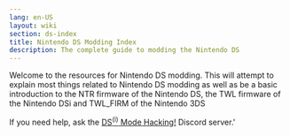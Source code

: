 ```yaml
---
lang: en-US
layout: wiki
section: ds-index
title: Nintendo DS Modding Index
description: The complete guide to modding the Nintendo DS
---
```


Welcome to the resources for Nintendo DS modding. This will attempt to explain most things related to Nintendo DS modding as well as be a basic introduction to the NTR firmware of the Nintendo DS, the TWL firmware of the Nintendo DSi and TWL_FIRM of the Nintendo 3DS

If you need help, ask the <a href="https://discord.gg/yD3spjv">DS<sup>(i)</sup> Mode Hacking!</a> Discord server.'
